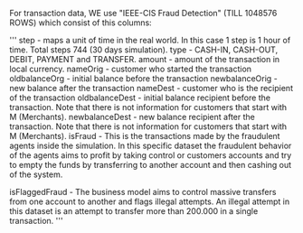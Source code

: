 For transaction data, WE use "IEEE-CIS Fraud Detection" (TILL 1048576 ROWS) which consist of this columns:

'''
step - maps a unit of time in the real world. In this case 1 step is 1 hour of time. Total steps 744 (30 days simulation).
type - CASH-IN, CASH-OUT, DEBIT, PAYMENT and TRANSFER.
amount - amount of the transaction in local currency.
nameOrig - customer who started the transaction
oldbalanceOrg - initial balance before the transaction
newbalanceOrig - new balance after the transaction
nameDest - customer who is the recipient of the transaction
oldbalanceDest - initial balance recipient before the transaction. Note that there is not information for customers that start with M (Merchants).
newbalanceDest - new balance recipient after the transaction. Note that there is not information for customers that start with M (Merchants).
isFraud - This is the transactions made by the fraudulent agents inside the simulation. In this specific dataset the fraudulent behavior of 
        the agents aims to profit by taking control or customers accounts and try to empty the funds by transferring to 
        another account and then cashing out of the system.

isFlaggedFraud - The business model aims to control massive transfers from one account to another and flags illegal attempts. 
    An illegal attempt in this dataset is an attempt to transfer more than 200.000 in a single transaction.
'''
